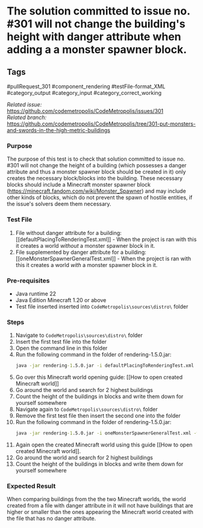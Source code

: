 #  The solution committed to issue no. #301 will not change the building's height with danger attribute when adding a a monster spawner block.

## Tags
#pullRequest_301 #component_rendering #testFile-format_XML #category_output #category_input #category_correct_working

_Related issue:_ https://github.com/codemetropolis/CodeMetropolis/issues/301 <br>
_Related branch:_ https://github.com/codemetropolis/CodeMetropolis/tree/301-put-monsters-and-swords-in-the-high-metric-buildings

### Purpose
The purpose of this test is to check that solution committed to issue no. #301 will not change the height of a building (which possesses a danger attribute and thus a monster spawner block should be created in it) only creates the necessary block/blocks into the building.
These necessary blocks should include a Minecraft monster spawner block (https://minecraft.fandom.com/wiki/Monster_Spawner) and may include other kinds of blocks, which do not prevent the spawn of hostile entities, if the issue's solvers deem them necessary.

### Test File
1. File without danger attribute for a building: [[defaultPlacingToRenderingTest.xml]] - When the project is ran with this it creates a world *without* a monster spawner block in it.
2. File supplemented by danger attribute for a building: [[oneMonsterSpawnerGeneralTest.xml]] - When the project is ran with this it creates a world *with* a monster spawner block in it.

### Pre-requisites	
- Java runtime 22
- Java Edition Minecraft 1.20 or above
- Test file inserted inserted into `CodeMetropolis\sources\distro\` folder

### Steps
1. Navigate to `CodeMetropolis\sources\distro\` folder
2. Insert the first test file into the folder
3. Open the command line in this folder
4. Run the following command in the folder of rendering-1.5.0.jar:
	```cmd
	java -jar rendering-1.5.0.jar -i defaultPlacingToRenderingTest.xml -world world
	```
5. Go over this Minecraft world opening guide: [[How to open created Minecraft world]]
6. Go around the world and search for 2 highest buildings
7. Count the height of the buildings in blocks and write them down for yourself somewhere
8. Navigate again to `CodeMetropolis\sources\distro\` folder
9. Remove the first test file then insert the second one into the folder
10. Run the following command in the folder of rendering-1.5.0.jar:
	```cmd
	java -jar rendering-1.5.0.jar -i oneMonsterSpawnerGeneralTest.xml -world world
	```
11. Again open the created Minecraft world using this guide [[How to open created Minecraft world]].
12. Go around the world and search for 2 highest buildings
13. Count the height of the buildings in blocks and write them down for yourself somewhere

### Expected Result
When comparing buildings from the the two Minecraft worlds, the world created from a file with danger attribute in it will not have buildings that are higher or smaller than the ones appearing the Minecraft world created with the file that has no danger attribute.